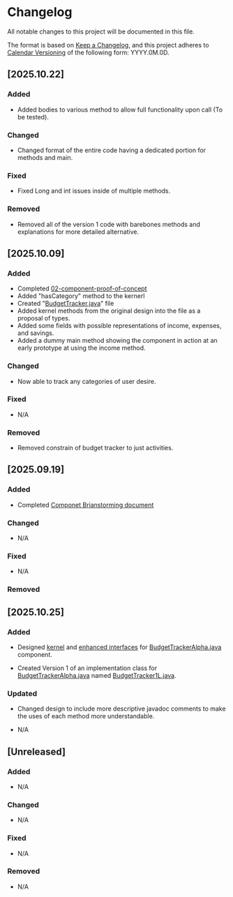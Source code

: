 # Changelog

All notable changes to this project will be documented in this file.

The format is based on [Keep a Changelog](https://keepachangelog.com/en/1.1.0/),
and this project adheres to [Calendar Versioning](https://calver.org/) of
the following form: YYYY.0M.0D.

## [2025.10.22]

### Added

- Added bodies to various method to allow full functionality upon call (To be tested).

### Changed

- Changed format of the entire code having a dedicated portion for methods and main.

### Fixed

- Fixed Long and int issues inside of multiple methods.

### Removed

- Removed all of the version 1 code with barebones methods and explanations for more detailed alternative.

## [2025.10.09]

### Added

- Completed [02-component-proof-of-concept](doc\02-component-proof-of-concept\02-component-proof-of-concept.md)
- Added "hasCategory" method to the kernerl
- Created "[BudgetTracker.java](src\BudgetTracker.java)" file
- Added kernel methods from the original design into the file as a proposal of types.
- Added some fields with possible representations of income, expenses, and savings.
- Added a dummy main method showing the component in action at an early prototype at using the income method.

### Changed

- Now able to track any categories of user desire.

### Fixed

- N/A

### Removed

- Removed constrain of budget tracker to just activities.

## [2025.09.19]

### Added

- Completed [Componet Brianstorming document](doc/01-component-brainstorming/01-component-brainstorming.md)

### Changed

- N/A

### Fixed

- N/A

### Removed

## [2025.10.25]

### Added

- Designed [kernel](src\BudgetTrackerKernel.java) and [enhanced interfaces](src\BudgetTracker.java) for [BudgetTrackerAlpha.java](src\BudgetTrackerAlpha.java) component.

- Created Version 1 of an implementation class for [BudgetTrackerAlpha.java](src\BudgetTrackerAlpha.java) named [BudgetTracker1L.java](src\BudgetTracker1L.java).

### Updated

- Changed design to include more descriptive javadoc comments to make the uses of each method more understandable.

- N/A

## [Unreleased]

### Added

- N/A

### Changed

- N/A

### Fixed

- N/A

### Removed

- N/A

